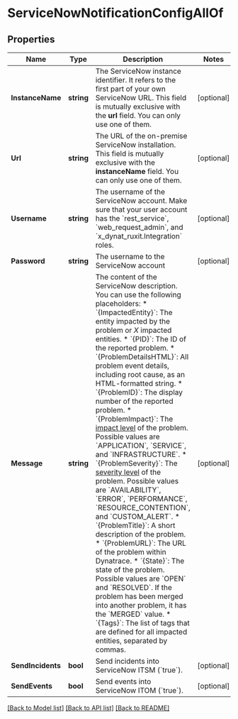 # ServiceNowNotificationConfigAllOf

## Properties

Name | Type | Description | Notes
------------ | ------------- | ------------- | -------------
**InstanceName** | **string** | The ServiceNow instance identifier. It refers to the first part of your own ServiceNow URL.    This field is mutually exclusive with the **url** field. You can only use one of them. | [optional] 
**Url** | **string** | The URL of the on-premise ServiceNow installation.    This field is mutually exclusive with the **instanceName** field. You can only use one of them. | [optional] 
**Username** | **string** | The username of the ServiceNow account.    Make sure that your user account has the &#x60;rest_service&#x60;, &#x60;web_request_admin&#x60;, and &#x60;x_dynat_ruxit.Integration&#x60; roles. | [optional] 
**Password** | **string** | The username to the ServiceNow account | [optional] 
**Message** | **string** | The content of the ServiceNow description.     You can use the following placeholders:  * &#x60;{ImpactedEntity}&#x60;: The entity impacted by the problem or *X* impacted entities.  * &#x60;{PID}&#x60;: The ID of the reported problem.  * &#x60;{ProblemDetailsHTML}&#x60;: All problem event details, including root cause, as an HTML-formatted string.  * &#x60;{ProblemID}&#x60;: The display number of the reported problem.  * &#x60;{ProblemImpact}&#x60;: The [impact level](https://www.dynatrace.com/support/help/shortlink/impact-analysis) of the problem. Possible values are &#x60;APPLICATION&#x60;, &#x60;SERVICE&#x60;, and &#x60;INFRASTRUCTURE&#x60;.  * &#x60;{ProblemSeverity}&#x60;: The [severity level](https://www.dynatrace.com/support/help/shortlink/event-types) of the problem. Possible values are &#x60;AVAILABILITY&#x60;, &#x60;ERROR&#x60;, &#x60;PERFORMANCE&#x60;, &#x60;RESOURCE_CONTENTION&#x60;, and &#x60;CUSTOM_ALERT&#x60;.  * &#x60;{ProblemTitle}&#x60;: A short description of the problem.  * &#x60;{ProblemURL}&#x60;: The URL of the problem within Dynatrace.  * &#x60;{State}&#x60;: The state of the problem. Possible values are &#x60;OPEN&#x60; and &#x60;RESOLVED&#x60;. If the problem has been merged into another problem, it has the &#x60;MERGED&#x60; value.  * &#x60;{Tags}&#x60;: The list of tags that are defined for all impacted entities, separated by commas.   | [optional] 
**SendIncidents** | **bool** | Send incidents into ServiceNow ITSM (&#x60;true&#x60;). | [optional] 
**SendEvents** | **bool** | Send events into ServiceNow ITOM (&#x60;true&#x60;). | [optional] 

[[Back to Model list]](../README.md#documentation-for-models) [[Back to API list]](../README.md#documentation-for-api-endpoints) [[Back to README]](../README.md)


